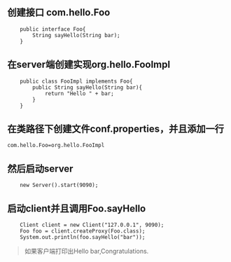 

## 创建接口 com.hello.Foo

		public interface Foo{
			String sayHello(String bar);
		}
		

## 在server端创建实现org.hello.FooImpl

		public class FooImpl implements Foo{
			public String sayHello(String bar){
				return "Hello " + bar;
			}
		}

## 在类路径下创建文件conf.properties，并且添加一行

	com.hello.Foo=org.hello.FooImpl

## 然后启动server

		new Server().start(9090);

## 启动client并且调用Foo.sayHello

		Client client = new Client("127.0.0.1", 9090);
		Foo foo = client.createProxy(Foo.class);
		System.out.println(foo.sayHello("bar"));
	
> 如果客户端打印出Hello bar,Congratulations.